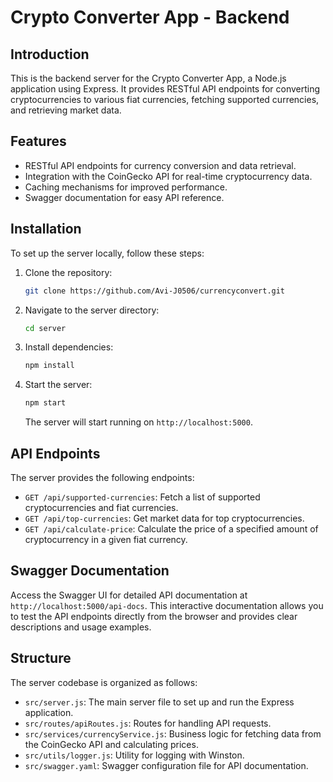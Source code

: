 # Crypto Converter App - Backend

## Introduction

This is the backend server for the Crypto Converter App, a Node.js application using Express. It provides RESTful API endpoints for converting cryptocurrencies to various fiat currencies, fetching supported currencies, and retrieving market data.

## Features

- RESTful API endpoints for currency conversion and data retrieval.
- Integration with the CoinGecko API for real-time cryptocurrency data.
- Caching mechanisms for improved performance.
- Swagger documentation for easy API reference.

## Installation

To set up the server locally, follow these steps:

1. Clone the repository:

   ```bash
   git clone https://github.com/Avi-J0506/currencyconvert.git
   ```

2. Navigate to the server directory:

   ```bash
   cd server
   ```

3. Install dependencies:

   ```bash
   npm install
   ```

4. Start the server:

   ```bash
   npm start
   ```

   The server will start running on `http://localhost:5000`.

## API Endpoints

The server provides the following endpoints:

- `GET /api/supported-currencies`: Fetch a list of supported cryptocurrencies and fiat currencies.
- `GET /api/top-currencies`: Get market data for top cryptocurrencies.
- `GET /api/calculate-price`: Calculate the price of a specified amount of cryptocurrency in a given fiat currency.

## Swagger Documentation

Access the Swagger UI for detailed API documentation at `http://localhost:5000/api-docs`. This interactive documentation allows you to test the API endpoints directly from the browser and provides clear descriptions and usage examples.

## Structure

The server codebase is organized as follows:

- `src/server.js`: The main server file to set up and run the Express application.
- `src/routes/apiRoutes.js`: Routes for handling API requests.
- `src/services/currencyService.js`: Business logic for fetching data from the CoinGecko API and calculating prices.
- `src/utils/logger.js`: Utility for logging with Winston.
- `src/swagger.yaml`: Swagger configuration file for API documentation.
